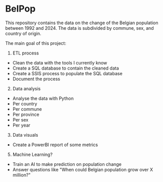 # BelPop

This repository contains the data on the change of the Belgian population between 1992 and 2024.
The data is subdivided by commune, sex, and country of origin. 

The main goal of this project:
  
  1. ETL process
  - Clean the data with the tools I currently know
  - Create a SQL database to contain the cleaned data
  - Create a SSIS process to populate the SQL database
  - Document the process

  2. Data analysis
  - Analyse the data with Python
  - Per country
  - Per commune
  - Per province
  - Per sex
  - Per year

  3. Data visuals
  - Create a PowerBI report of some metrics

  5. Machine Learning?
  - Train an AI to make prediction on population change
  - Answer questions like "When could Belgian population grow over X million?"
  
  
